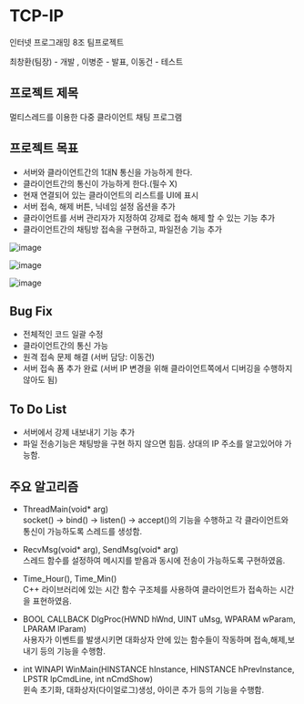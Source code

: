 # TCP-IP

인터넷 프로그래밍 8조 팀프로젝트 <br>

최창환(팀장) - 개발 , 이병준 - 발표, 이동건 - 테스트

## 프로젝트 제목

멀티스레드를 이용한 다중 클라이언트 채팅 프로그램

## 프로젝트 목표

- 서버와 클라이언트간의 1대N 통신을 가능하게 한다.
- 클라이언트간의 통신이 가능하게 한다.(필수 X)
- 현재 연결되어 있는 클라이언트의 리스트를 UI에 표시
- 서버 접속, 해제 버튼, 닉네임 설정 옵션을 추가
- 클라이언트를 서버 관리자가 지정하여 강제로 접속 해제 할 수 있는 기능 추가
- 클라이언트간의 채팅방 접속을 구현하고, 파일전송 기능 추가

![image](https://user-images.githubusercontent.com/57865037/143832904-8e0aaac2-ebc1-44fc-ab61-f13bc6b4f006.png)

![image](https://user-images.githubusercontent.com/57865037/143832926-7de60ec1-cd16-4257-a773-c607c985358a.png)

![image](https://user-images.githubusercontent.com/57865037/144167484-980a9aee-4834-4000-8b65-d5de1b7796d2.png)

## Bug Fix

- 전체적인 코드 일괄 수정
- 클라이언트간의 통신 가능
- 원격 접속 문제 해결 (서버 담당: 이동건)
- 서버 접속 폼 추가 완료 (서버 IP 변경을 위해 클라이언트쪽에서 디버깅을 수행하지 않아도 됨)

## To Do List

- 서버에서 강제 내보내기 기능 추가
- 파일 전송기능은 채팅방을 구현 하지 않으면 힘듬. 상대의 IP 주소를 알고있어야 가능함.

## 주요 알고리즘

- ThreadMain(void* arg)
  <br> socket() -> bind() -> listen() -> accept()의 기능을 수행하고 각 클라이언트와 통신이 가능하도록 스레드를 생성함.
  
- RecvMsg(void* arg), SendMsg(void* arg) 
  <br> 스레드 함수를 설정하여 메시지를 받음과 동시에 전송이 가능하도록 구현하였음.
  
- Time_Hour(), Time_Min() 
  <br> C++ 라이브러리에 있는 시간 함수 구조체를 사용하여 클라이언트가 접속하는 시간을 표현하였음.

- BOOL CALLBACK DlgProc(HWND hWnd, UINT uMsg, WPARAM wParam, LPARAM lParam) 
  <br> 사용자가 이벤트를 발생시키면 대화상자 안에 있는 함수들이 작동하며 접속,해제,보내기 등의 기능을 수행함.
  
- int WINAPI WinMain(HINSTANCE hInstance, HINSTANCE hPrevInstance, LPSTR lpCmdLine, int nCmdShow) 
  <br> 윈속 초기화, 대화상자(다이얼로그)생성, 아이콘 추가 등의 기능을 수행함.
  
